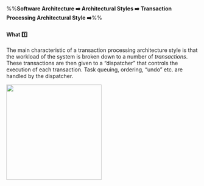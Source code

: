 <link rel="stylesheet" href="{{baseUrl}}/css/textbook.css">

<div class="website-content">

%%**Software Architecture :arrow_right: Architectural Styles :arrow_right: Transaction Processing Architectural Style :arrow_right:**%%

#### What :one:

<div id="main">

The main characteristic of a transaction processing architecture style is that the workload of the system is broken down to a number of _transactions_. These transactions are then given to a “dispatcher” that controls the execution of each transaction. Task queuing, ordering, “undo” etc. are handled by the dispatcher.

<img src="{{baseUrl}}/architecture/architecturalStyles/transactionProcessing/what/images/transactionProcessing.png" height="250" />
<p/>

</div>
</div>
